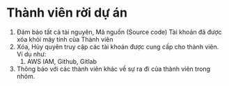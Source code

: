# Thành viên rời dự án

1. Đảm bảo tất cả tài nguyên, Mã nguồn (Source code) Tài khoản đã được xóa khỏi máy tính của Thành viên
2. Xóa, Hủy quyên truy cập các tài khoản được cung cấp cho thành viên. Ví dụ như:
   1. AWS IAM, Github, Gitlab
3. Thông báo với các thành viên khác về sự ra đi của thành viên trong nhóm.
